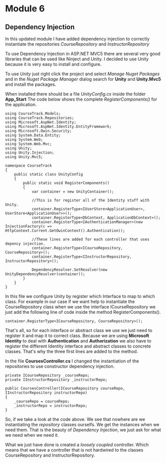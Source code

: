 # Module 6
## Dependency Injection

In this updated module I have added dependency injection to correctly instantiate the repositories *CourseRepository* and *InstructorRepository*

To use Dependency Injection in ASP.NET MVC5 there are several very good libraries that can be used like Ninject and Unity.
I decided to use Unity because it is very easy to install and configure.

To use *Unity* just right click the project and select *Manage Nuget Packages* and in the *Nuget Package Manager* dialog search for **Unity** and **Unity.Mvc5** and install the packages.

When installed there should be a file *UnityConfig.cs* inside the folder **App_Start**
The code below shows the complete *RegisterComponents()* for the application.

```
using CourseTrack.Models;
using CourseTrack.Repositories;
using Microsoft.AspNet.Identity;
using Microsoft.AspNet.Identity.EntityFramework;
using Microsoft.Owin.Security;
using System.Data.Entity;
using System.Web;
using System.Web.Mvc;
using Unity;
using Unity.Injection;
using Unity.Mvc5;

namespace CourseTrack
{
    public static class UnityConfig
    {
        public static void RegisterComponents()
        {
            var container = new UnityContainer();

            //This is for register all of the Identity stuff with Unity.
            container.RegisterType<IUserStore<ApplicationUser>, UserStore<ApplicationUser>>();
            container.RegisterType<DbContext, ApplicationDbContext>();
            container.RegisterType<IAuthenticationManager>(new InjectionFactory(c => HttpContext.Current.GetOwinContext().Authentication));

            //These lines are added for each controller that uses depency injection.
            container.RegisterType<ICourseRepository, CourseRepository>();
            container.RegisterType<IInstructorRepository, InstructorRepository>();            

            DependencyResolver.SetResolver(new UnityDependencyResolver(container));
        }
    }
}
```
In this file we configure Unity by register which Interface to map to which class. For example in our case if we want help to instantiate the CourseRepository class when we use the interface ICourseRepository we just add the following line of code inside the method RegisterComponents().

```
container.RegisterType<ICourseRepository, CourseRepository>();
```
That's all, so for each interface or abstract class we use we just need to register it and map it to correct class.
Because we are using **Microsoft Identity** to deal with **Authentication** and **Authorization** we also have to register the different Identity interface and abstract classes to concrete classes. That's why the three first lines are added to the method.

In the file **CoursesController.cs** I changed the instantiation of the repositories to use constructor dependency injection.

```
private ICourseRepository _courseRepo;
private IInstructorRepository _instructorRepo;

public CoursesController(ICourseRepository courseRepo, IInstructorRepository instructorRepo)
{
    _courseRepo = courseRepo;
    _instructorRepo = instructorRepo;
}
```
So, if we take a look at the code above. We see that nowhere are we instantiating the *repository* classes ourselfs. We get the instances when we need them. That is the beauty of *Dependency Injection*, we just ask for what we need when we need it.

What we just have done is created a *loosely coupled* controller. Which means that we have a controller that is not hardwired to the classes CourseRepository and InstructorRepository.
